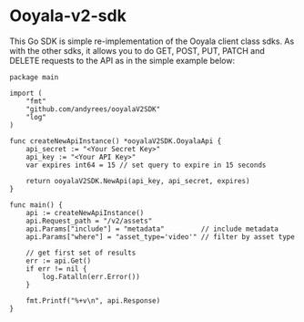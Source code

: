 Ooyala-v2-sdk
==============

This Go SDK is simple re-implementation of the Ooyala client class sdks. As with the other sdks, it allows you to do GET, POST, PUT, PATCH and DELETE requests to the API as in the simple example below:

```
package main

import (
	"fmt"
	"github.com/andyrees/ooyalaV2SDK"
	"log"
)

func createNewApiInstance() *ooyalaV2SDK.OoyalaApi {
	api_secret := "<Your Secret Key>"
	api_key := "<Your API Key>"
	var expires int64 = 15 // set query to expire in 15 seconds

	return ooyalaV2SDK.NewApi(api_key, api_secret, expires)
}

func main() {
	api := createNewApiInstance()
	api.Request_path = "/v2/assets"
	api.Params["include"] = "metadata"         // include metadata
	api.Params["where"] = "asset_type='video'" // filter by asset type

	// get first set of results
	err := api.Get()
	if err != nil {
		log.Fatalln(err.Error())
	}

	fmt.Printf("%+v\n", api.Response)
}
```

